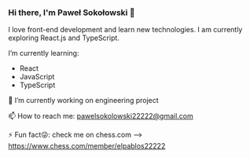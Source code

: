### Hi there, I'm Paweł Sokołowski 👋
I love front-end development and learn new technologies. I am currently exploring React.js and TypeScript.

I’m currently learning:
- React
- JavaScript
- TypeScript


 🔭 I’m currently working on engineering project
 
 📫 How to reach me: pawelsokolowski22222@gmail.com
 
 ⚡ Fun fact😜: check me on chess.com --> https://www.chess.com/member/elpablos22222

